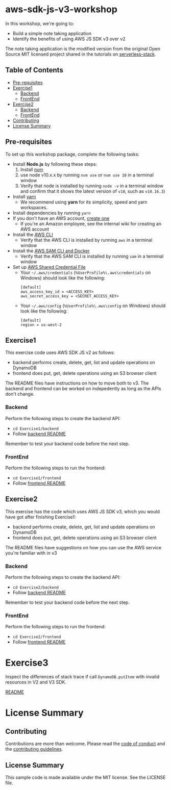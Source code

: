 # aws-sdk-js-v3-workshop

In this workshop, we're going to:

- Build a simple note taking application
- Identify the benefits of using AWS JS SDK v3 over v2

The note taking application is the modified version from the original Open Source MIT licensed project shared in the tutorials on [serverless-stack](http://serverless-stack.com).

## Table of Contents

- [Pre-requisites](#pre-requisites)
- [Exercise1](#exercise1)
  - [Backend](#backend)
  - [FrontEnd](#frontend)
- [Exercise2](#exercise2)
  - [Backend](#backend-1)
  - [FrontEnd](#frontend-1)
- [Contributing](#contributing)
- [License Summary](#license-summary)

## Pre-requisites

To set up this workshop package, complete the following tasks:

- Install **Node.js** by following these steps:
  1. Install [nvm](https://github.com/nvm-sh/nvm#installation-and-update)
  1. use node v10.x.x by running `nvm use` or `nvm use 10` in a terminal window
  1. Verify that node is installed by running `node -v` in a terminal window and confirm that it shows the latest version of `v10`, such as `v10.16.3`)
- Install [yarn](https://yarnpkg.com/en/docs/install)
  - We recommend using **yarn** for its simplicity, speed and yarn workspaces.
- Install dependencies by running `yarn`
- If you don't have an AWS account, [create one](https://aws.amazon.com/premiumsupport/knowledge-center/create-and-activate-aws-account/)
  - If you're an Amazon employee, see the internal wiki for creating an AWS account
- Install the [AWS CLI](https://aws.amazon.com/cli/)
  - Verify that the AWS CLI is installed by running `aws` in a terminal window
- Install the [AWS SAM CLI and Docker](https://docs.aws.amazon.com/serverless-application-model/latest/developerguide/serverless-sam-cli-install.html)
  - Verify that the AWS SAM CLI is installed by running `sam` in a terminal window
- Set up [AWS Shared Credential File](https://docs.aws.amazon.com/cli/latest/userguide/cli-configure-files.html)
  - Your `~/.aws/credentials` (`%UserProfile%\.aws\credentials` on Windows) should look like the following:
    ```
    [default]
    aws_access_key_id = <ACCESS_KEY>
    aws_secret_access_key = <SECRET_ACCESS_KEY>
    ```
  - Your `~/.aws/config` (`%UserProfile%\.aws\config` on Windows) should look like the following:
    ```
    [default]
    region = us-west-2
    ```

## Exercise1

This exercise code uses AWS SDK JS v2 as follows:

- backend performs create, delete, get, list and update operations on DynamoDB
- frontend does put, get, delete operations using an S3 browser client

The README files have instructions on how to move both to v3. The backend and frontend can be worked on indepedently as long as the APIs don't change.

### Backend

Perform the following steps to create the backend API:

- `cd Exercise1/backend`
- Follow [backend README](./Exercise1/backend/README.md)

Remember to test your backend code before the next step.

### FrontEnd

Perform the following steps to run the frontend:

- `cd Exercise1/frontend`
- Follow [frontend README](./Exercise1/frontend/README.md)

## Exercise2

This exercise has the code which uses AWS JS SDK v3, which you would have got after finishing Exercise1:

- backend performs create, delete, get, list and update operations on DynamoDB
- frontend does put, get, delete operations using an S3 browser client

The README files have suggestions on how you can use the AWS service you're familiar with in v3

### Backend

Perform the following steps to create the backend API:

- `cd Exercise2/backend`
- Follow [backend README](./Exercise2/backend/README.md)

Remember to test your backend code before the next step.

### FrontEnd

Perform the following steps to run the frontend:

- `cd Exercise2/frontend`
- Follow [frontend README](./Exercise2/frontend/README.md)

# Exercise3

Inspect the differences of stack trace if call `DynamoDB.putItem` with invalid resources
in V2 and V3 SDK.

[README](./Exercise3/README.md)

# License Summary

## Contributing

Contributions are more than welcome. Please read the [code of conduct](CODE_OF_CONDUCT.md) and the [contributing guidelines](CONTRIBUTING.md).

## License Summary

This sample code is made available under the MIT license. See the LICENSE file.
